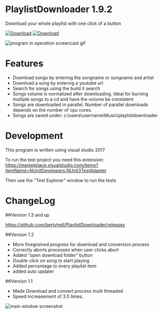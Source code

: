 PlaylistDownloader 1.9.2
========================

Download your whole playlist with one click of a button

[![Download](img/download-installer.png)](https://github.com/bertyhell/PlaylistDownloader/raw/master/PlaylistDownloader.exe)
[![Download](img/download-zip.png)](https://github.com/bertyhell/PlaylistDownloader/raw/master/PlaylistDownloader.zip)

![program in operation screencast gif](img/screenshare_opt.gif)

Features
========

* Download songs by entering the songname or songname and artist
* Download a song by entering a youtube url
* Search for songs using the build it search
* Songs volume is normalized after downloading. Ideal for burning multiple songs to a cd and have the volume be consistent
* Songs are downloaded in parallel. Number of parallel downloads depends on the number of cpu cores.
* Songs are saved under: c:\users\username\Music\playlistdownloader 

Development
===========

This program is written using visual studio 2017

To run the test project you need this extension:
https://marketplace.visualstudio.com/items?itemName=NUnitDevelopers.NUnit3TestAdapter

Then use the "Test Explorer" window to run the tests

ChangeLog
=========

##Version 1.3 and up

https://github.com/bertyhell/PlaylistDownloader/releases

##Version 1.2

- More finegrained progress for download and conversion process
- Correctly aborts processes when user clicks abort
- Added "open download folder" button
- Double click on song to start playing
- Added percentage to every playlist item
- added auto updater

##Version 1.1

- Made Download and convert process multi threaded
- Speed increasement of 3.5 times.

![main window screenshot](img/performance_1.1.png)
